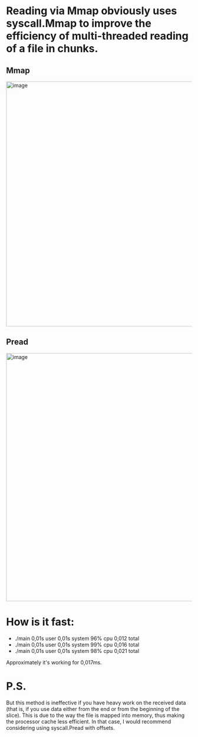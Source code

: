 # Reading via Mmap obviously uses syscall.Mmap to improve the efficiency of multi-threaded reading of a file in chunks.

## Mmap
<img width="663" alt="image" src="https://github.com/Borislavv/go-mmap/assets/50691459/855cc218-1e5a-45ad-86ff-8f04ba746b68">

## Pread
<img width="671" alt="image" src="https://github.com/Borislavv/go-mmap/assets/50691459/86d5c9e9-ecdb-4311-87eb-a45ceabcc98c">

# How is it fast:
  - ./main  0,01s user 0,01s system 96% cpu 0,012 total
  - ./main  0,01s user 0,01s system 99% cpu 0,016 total
  - ./main  0,01s user 0,01s system 98% cpu 0,021 total

Approximately it's working for 0,017ms.

# P.S. 
But this method is ineffective if you have heavy work on the received data (that is, if you use data either from the end or from the beginning of the slice). This is due to the way the file is mapped into memory, thus making the processor cache less efficient.
In that case, I would recommend considering using syscall.Pread with offsets.
